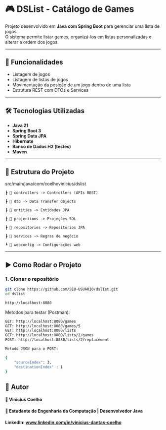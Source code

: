 # 🎮 DSList - Catálogo de Games

Projeto desenvolvido em **Java com Spring Boot** para gerenciar uma lista de jogos.  
O sistema permite listar games, organizá-los em listas personalizadas e alterar a ordem dos jogos.

---

## 📌 Funcionalidades
- Listagem de jogos
- Listagem de listas de jogos
- Movimentação da posição de um jogo dentro de uma lista
- Estrutura REST com DTOs e Services

---

## 🛠️ Tecnologias Utilizadas
- **Java 21**
- **Spring Boot 3**
- **Spring Data JPA**
- **Hibernate**
- **Banco de Dados H2 (testes)**
- **Maven**

---

## 📂 Estrutura do Projeto
src/main/java/com/coelhovinicius/dslist

`┣ 📂 controllers -> Controllers (APIs REST)`

`┣ 📂 dto -> Data Transfer Objects`

`┣ 📂 entities -> Entidades JPA`

`┣ 📂 projections -> Projeções SQL`

`┣ 📂 repositories -> Repositórios JPA`

`┣ 📂 services -> Regras de negócio`

`┗ 📂 webconfig -> Configurações web`


---

## ▶️ Como Rodar o Projeto

### 1. Clonar o repositório
```bash
git clone https://github.com/SEU-USUARIO/dslist.git
cd dslist

http://localhost:8080
```
Metodos para testar (Postman):
```bash
GET: http://localhost:8080/games
GET: http://localhost:8080/games/5
GET: http://localhost:8080/lists
GET: http://localhost:8080/lists/2/games
POST: http://localhost:8080/lists/2/replacement

Metodo JSON para o POST: 

{
	"sourceIndex": 3,
    "destinationIndex" : 1
}

```

## 📖 Autor

#### 👤 Vinicius Coelho
#### 📌 Estudante de Engenharia da Computação | Desenvolvedor Java
#### LinkedIn: www.linkedin.com/in/vinicius-dantas-coelho

